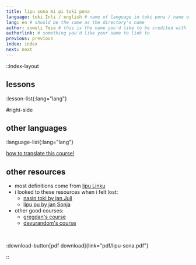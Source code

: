 ```yaml
---
title: lipu sona mi pi toki pona
language: toki Inli / english # name of language in toki pona / name of language in the language
lang: en # should be the same as the directory's name
author: soweli Tesa # this is the name you'd like to be credited with
authorlink: # something you'd like your name to link to
previous: previous
index: index
next: next
---
```


::index-layout

## lessons
<!-- this will automatically generate the list of courses -->
:lesson-list{:lang="lang"}

#right-side

## other languages
<!-- this will automatically generate the list of languages -->
:language-list{:lang="lang"}

[how to translate this course!](/en/translate)

## other resources

- most definitions come from [lipu Linku](https://linku.la/)
- i looked to these resources when i felt lost:
  - [nasin toki by jan Juli](https://github.com/kilipan/nasin-toki)
  - [lipu pu by jan Sonja](https://tokipona.org/)
- other good courses:
  - [gregdan's course](https://mun.la/toki-pona/)
  - [devurandom's course](https://lipu-sona.pona.la/)

<br />

:download-button[pdf download]{link="pdf/lipu-sona.pdf"}

::
